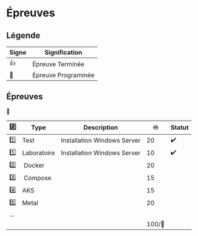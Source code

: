 # Épreuves

## Légende

| Signe              | Signification                 |
|--------------------|-------------------------------|
| :+1:               | Épreuve Terminée              |
| :calendar:         | Épreuve Programmée            |


## Épreuves

:tada:

|:hash:   | Type        | Description                                         |:infinity:| Statut           |
|---------|-------------|-----------------------------------------------------|---------|------------------|
| :one:   | Test        | Installation Windows Server                         |       20|:heavy_check_mark:|
| :one:   | Laboratoire | Installation Windows Server                         |       10|:heavy_check_mark:|
| :two:   | Docker	    |                                                     | 20      || 
| :three: | Compose	    |                                                     | 15      ||
| :four:  | AKS	        |                                                     | 15      || 
| :five:  | Metal	      |                                                     | 20      || 
| ... | | | |
|       |             |                                                       | 100/:100:|                 |

